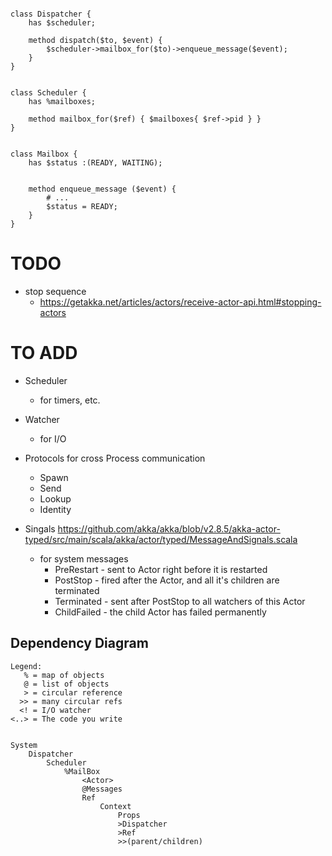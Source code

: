 

```

class Dispatcher {
    has $scheduler;

    method dispatch($to, $event) {
        $scheduler->mailbox_for($to)->enqueue_message($event);
    }
}


class Scheduler {
    has %mailboxes;

    method mailbox_for($ref) { $mailboxes{ $ref->pid } }
}


class Mailbox {
    has $status :(READY, WAITING);


    method enqueue_message ($event) {
        # ...
        $status = READY;
    }
}

```











# TODO

- stop sequence
    - https://getakka.net/articles/actors/receive-actor-api.html#stopping-actors


# TO ADD

- Scheduler
    - for timers, etc.

- Watcher
    - for I/O

- Protocols for cross Process communication
    - Spawn
    - Send
    - Lookup
    - Identity

- Singals
    https://github.com/akka/akka/blob/v2.8.5/akka-actor-typed/src/main/scala/akka/actor/typed/MessageAndSignals.scala
    - for system messages
        - PreRestart  - sent to Actor right before it is restarted
        - PostStop    - fired after the Actor, and all it's children are terminated
        - Terminated  - sent after PostStop to all watchers of this Actor
        - ChildFailed - the child Actor has failed permanently


## Dependency Diagram

```
Legend:
   % = map of objects
   @ = list of objects
   > = circular reference
  >> = many circular refs
  <! = I/O watcher
<..> = The code you write


System
    Dispatcher
        Scheduler
            %MailBox
                <Actor>
                @Messages
                Ref
                    Context
                        Props
                        >Dispatcher
                        >Ref
                        >>(parent/children)


```
